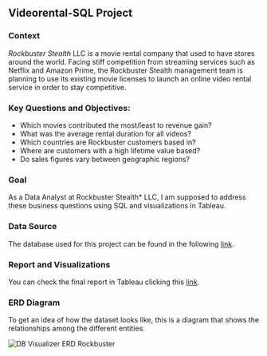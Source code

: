 ## Videorental-SQL Project 

### Context

*Rockbuster Stealth* LLC is a movie rental company that used to have stores around the world. Facing stiff competition from streaming services such as Netflix and Amazon Prime, the Rockbuster Stealth management team is planning to use its existing movie licenses to launch an online video rental service in order to stay competitive.

### Key Questions and Objectives:
* Which movies contributed the most/least to revenue gain?
* What was the average rental duration for all videos?
* Which countries are Rockbuster customers based in?
* Where are customers with a high lifetime value based?
* Do sales figures vary between geographic regions?

### Goal 
As a Data Analyst at Rockbuster Stealth* LLC, I am supposed to address these business questions using SQL and visualizations in Tableau. 

### Data Source
The database used for this project can be found in the following [link](http://www.postgresqltutorial.com/wp-content/uploads/2019/05/dvdrental.zip).

### Report and Visualizations 
You can check the final report in Tableau clicking this [link](https://public.tableau.com/app/profile/carolina.pachon/viz/RockbusterAnalysis/Story1).

### ERD Diagram 
To get an idea of how the dataset looks like, this is a diagram that shows the relationships among the different entities.  

![DB Visualizer ERD Rockbuster](https://user-images.githubusercontent.com/87950593/127062276-7ae2ff00-6029-4ef1-8736-f4a3695e9146.jpg)
